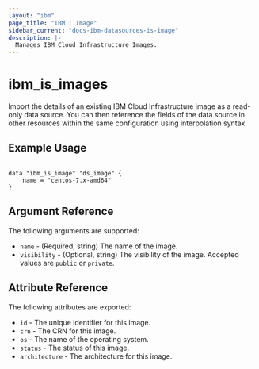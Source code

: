 ```yaml
---
layout: "ibm"
page_title: "IBM : Image"
sidebar_current: "docs-ibm-datasources-is-image"
description: |-
  Manages IBM Cloud Infrastructure Images.
---
```


# ibm\_is_images

Import the details of an existing IBM Cloud Infrastructure image as a read-only data source. You can then reference the fields of the data source in other resources within the same configuration using interpolation syntax.


## Example Usage

```hcl

data "ibm_is_image" "ds_image" {
    name = "centos-7.x-amd64"
}

```

## Argument Reference

The following arguments are supported:

* `name` - (Required, string) The name of the image.
* `visibility` - (Optional, string) The visibility of the image. Accepted values are `public` or `private`.


## Attribute Reference

The following attributes are exported:

* `id` - The unique identifier for this image.
* `crn` - The CRN for this image.
* `os` - The name of the operating system.
* `status` - The status of this image.
* `architecture` - The architecture for this image.



